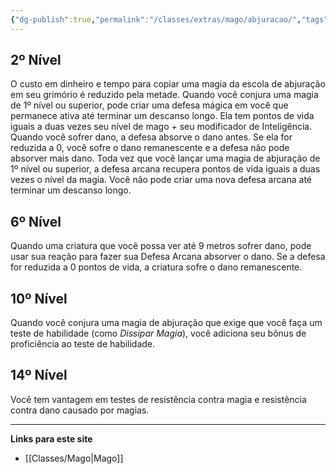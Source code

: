 ```yaml
---
{"dg-publish":true,"permalink":"/classes/extras/mago/abjuracao/","tags":["Sub-Classes","Mago"],"created":"2024-07-23T08:29:11.000-03:00"}
---
```



## 2º Nível
O custo em dinheiro e tempo para copiar uma magia da escola de abjuração em seu grimório é reduzido pela metade. 
Quando você conjura uma magia de 1º nível ou superior, pode criar uma defesa mágica em você que permanece ativa até terminar um descanso longo. 
Ela tem pontos de vida iguais a duas vezes seu nível de mago + seu modificador de Inteligência. 
Quando você sofrer dano, a defesa absorve o dano antes. Se ela for reduzida a 0, você sofre o dano remanescente e a defesa não pode absorver mais dano. 
Toda vez que você lançar uma magia de abjuração de 1º nível ou superior, a defesa arcana recupera pontos de vida iguais a duas vezes o nível da magia. 
Você não pode criar uma nova defesa arcana até terminar um descanso longo.

## 6º Nível
Quando uma criatura que você possa ver até 9 metros sofrer dano, pode usar sua reação para fazer sua Defesa Arcana absorver o dano. 
Se a defesa for reduzida a 0 pontos de vida, a criatura sofre o dano remanescente.

## 10º Nível
Quando você conjura uma magia de abjuração que exige que você faça um teste de habilidade (como *Dissipar Magia*), você adiciona seu bônus de proficiência ao teste de habilidade.

## 14º Nível
Você tem vantagem em testes de resistência contra magia e resistência contra dano causado por magias.
___
**Links para este site**  
- [[Classes/Mago\|Mago]]